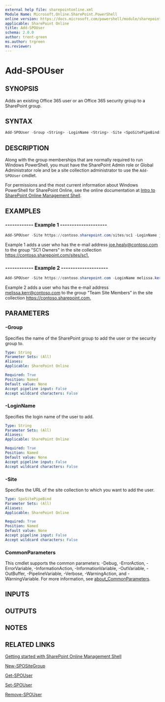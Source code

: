 ```yaml
---
external help file: sharepointonline.xml
Module Name: Microsoft.Online.SharePoint.PowerShell
online version: https://docs.microsoft.com/powershell/module/sharepoint-online/add-spouser
applicable: SharePoint Online
title: Add-SPOUser
schema: 2.0.0
author: trent-green
ms.author: trgreen
ms.reviewer:
---
```


# Add-SPOUser

## SYNOPSIS

Adds an existing Office 365 user or an Office 365 security group to a SharePoint group.

## SYNTAX

```powershell
Add-SPOUser -Group <String> -LoginName <String> -Site <SpoSitePipeBind> [<CommonParameters>]
```

## DESCRIPTION

Along with the group memberships that are normally required to run Windows PowerShell, you must have the SharePoint Admin role or Global Administrator role and be a site collection administrator to use the `Add-SPOUser` cmdlet.

For permissions and the most current information about Windows PowerShell for SharePoint Online, see the online documentation at [Intro to SharePoint Online Management Shell](https://docs.microsoft.com/powershell/sharepoint/sharepoint-online/introduction-sharepoint-online-management-shell?view=sharepoint-ps).

## EXAMPLES

### ------------ Example 1 --------------------

```powershell
Add-SPOUser -Site https://contoso.sharepoint.com/sites/sc1 -LoginName joe.healy@contoso.com -Group "SC1 Owners"
```

Example 1 adds a user who has the e-mail address joe.healy@contoso.com to the group "SC1 Owners" in the site collection <https://contoso.sharepoint.com/sites/sc1.>

### ------------ Example 2 --------------------

```powershell
Add-SPOUser -Site https://contoso.sharepoint.com -LoginName melissa.kerr@contoso.com -Group "Team Site Members"
```

Example 2 adds a user who has the e-mail address melissa.kerr@contoso.com to the group "Team Site Members" in the site collection <https://contoso.sharepoint.com.>

## PARAMETERS

### -Group

Specifies the name of the SharePoint group to add the user or the security group to.

```yaml
Type: String
Parameter Sets: (All)
Aliases:
Applicable: SharePoint Online

Required: True
Position: Named
Default value: None
Accept pipeline input: False
Accept wildcard characters: False
```

### -LoginName

Specifies the login name of the user to add.

```yaml
Type: String
Parameter Sets: (All)
Aliases:
Applicable: SharePoint Online

Required: True
Position: Named
Default value: None
Accept pipeline input: False
Accept wildcard characters: False
```

### -Site

Specifies the URL of the site collection to which you want to add the user.

```yaml
Type: SpoSitePipeBind
Parameter Sets: (All)
Aliases:
Applicable: SharePoint Online

Required: True
Position: Named
Default value: None
Accept pipeline input: False
Accept wildcard characters: False
```

### CommonParameters

This cmdlet supports the common parameters: -Debug, -ErrorAction, -ErrorVariable, -InformationAction, -InformationVariable, -OutVariable, -OutBuffer, -PipelineVariable, -Verbose, -WarningAction, and -WarningVariable. For more information, see [about_CommonParameters](https://go.microsoft.com/fwlink/?LinkID=113216).

## INPUTS

## OUTPUTS

## NOTES

## RELATED LINKS

 [Getting started with SharePoint Online Management Shell](https://docs.microsoft.com/powershell/sharepoint/sharepoint-online/connect-sharepoint-online?view=sharepoint-ps)

[New-SPOSiteGroup](New-SPOSiteGroup.md)

[Get-SPOUser](Get-SPOUser.md)

[Set-SPOUser](Set-SPOUser.md)

[Remove-SPOUser](Remove-SPOUser.md)
